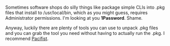 Sometimes software shops do silly things like package simple CLIs into .pkg files that install to /usr/local/bin, which as you might guess, requires Administrator permissions. I'm looking at you **1Password**. Shame. 

Anyway, luckily there are plenty of tools you can use to unpack .pkg files and you can grab the tool you need without having to actually run the .pkg. I recommend [Pacifist]("https://www.charlessoft.com").
